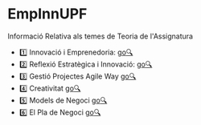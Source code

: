 EmpInnUPF
=========

Informació Relativa als temes de Teoria de l'Assignatura

* :one: Innovació i Emprenedoria:  [go:mag:](https://sites.google.com/a/eupmt.tecnocampus.cat/emprenedoriainnovacio10/home/innovacio-i-emprenedoria)
* :two: Reflexió Estratègica i Innovació: [go:mag:](https://sites.google.com/a/eupmt.tecnocampus.cat/emprenedoriainnovacio10/home/2---reflexio-estrategica-i-innovacio)
* :three: Gestió Projectes Agile Way [go:mag:](https://sites.google.com/a/eupmt.tecnocampus.cat/emprenedoriainnovacio10/home/agilegit)
* :four: Creativitat [go:mag:](https://sites.google.com/a/eupmt.tecnocampus.cat/emprenedoriainnovacio10/home/4---creativitat)
* :five: Models de Negoci [go:mag:](https://sites.google.com/a/eupmt.tecnocampus.cat/emprenedoriainnovacio10/home/5---models-de-negoci)
* :six: El Pla de Negoci [go:mag:](https://sites.google.com/a/eupmt.tecnocampus.cat/emprenedoriainnovacio10/home/6---pla-de-negoci)

 

